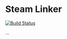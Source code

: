 # Steam Linker
[![Build Status](https://travis-ci.org/collinsmith/steamlinker.png)](https://travis-ci.org/collinsmith/steamlinker)

...